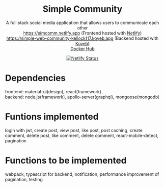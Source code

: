 <h1 align="center">
  Simple Community
</h1>
<p align="center">
  <a>A full stack social media application that allows users to communicate each other</a>
  <br/>
  <a href="https://simcomm.netlify.app">https://simcomm.netlify.app</a>
  (Frontend hosted with <a href="https://www.netlify.com/" target="_blank">Netlify</a>) <br/>
  <a href="https://simple-web-community-kellock117.koyeb.app/">https://simple-web-community-kellock117.koyeb.app</a> 
  (Backend hosted with <a href="https://app.koyeb.com/" target="_blank">Koyeb</a>) <br/>
  <a href="https://hub.docker.com/repository/docker/doctor1118/web-community">Docker Hub</a>
</p>
<p align="center">
  <a href="https://app.netlify.com/sites/simcomm/deploys" target="_blank">
    <img src="https://api.netlify.com/api/v1/badges/2877bf24-b6e1-47b5-a112-40060aa72f6a/deploy-status" alt="Netlify Status" />
  </a>
</p>

# Dependencies

frontend: material-ui(design), react(framework) <br />
backend: node.js(framework), apollo-server(graphql), mongoose(mongodb)

# Funtions implemented

login with jwt, create post, view post, like post, post caching, create comment, delete post, like comment, delete comment, react-mobile-detect, pagination

# Functions to be implemented

webpack, typescript for backend, notification, performance improvement of pagination, testing
